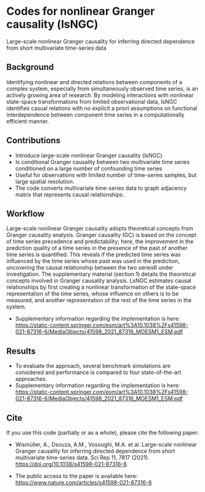 # Codes for nonlinear Granger causality (lsNGC)
 Large-scale nonlinear Granger causality for inferring directed dependence from short multivariate time-series data

## Background
Identifying nonlinear and directed relations between components of a complex system, especially from simultaneously observed time series, is an actively growing area of research. By modeling interactions with nonlinear state-space transformations from limited observational data, lsNGC identifies casual relations with no explicit a priori assumptions on functional interdependence between component time series in a computationally efficient manner.

## Contributions
- Introduce large-scale nonlinear Granger causality (lsNGC) 
- Is conditional Granger causality between two multivariate time series conditioned on a large number of confounding time series
- Useful for observations with limited number of time-series samples, but large spatial resolution.
- The code converts multivariate time-series data to graph adjacency matrix that represents causal relationships. 

## Workflow
Large-scale nonlinear Granger causality adopts theoretical concepts from Granger causality analysis. Granger causality (GC) is based on the concept of time series precedence and predictability; here, the improvement in the prediction quality of a time series in the presence of the past of another time series is quantified. This reveals if the predicted time series was influenced by the time series whose past was used in the prediction, uncovering the causal relationship between the two series6 under investigation. The supplementary material (section 1) details the theoretical concepts involved in Granger causality analysis. LsNGC estimates causal relationships by first creating a nonlinear transformation of the state-space representation of the time series, whose influence on others is to be measured, and another representation of the rest of the time series in the system. 

- Supplementary information regarding the implementation is here: https://static-content.springer.com/esm/art%3A10.1038%2Fs41598-021-87316-6/MediaObjects/41598_2021_87316_MOESM1_ESM.pdf

## Results
- To evaluate the approach, several benchmark simulations are considered and performance is compared to four state-of-the-art approaches.
- Supplementary information regarding the implementation is here: https://static-content.springer.com/esm/art%3A10.1038%2Fs41598-021-87316-6/MediaObjects/41598_2021_87316_MOESM1_ESM.pdf

## Cite
If you use this code (partially or as a whole), please cite the following paper:

- Wismüller, A., Dsouza, A.M., Vosoughi, M.A. et al. Large-scale nonlinear Granger causality for inferring directed dependence from short multivariate time-series data. Sci Rep 11, 7817 (2021). https://doi.org/10.1038/s41598-021-87316-6

- The public access to the paper is available here: https://www.nature.com/articles/s41598-021-87316-6




